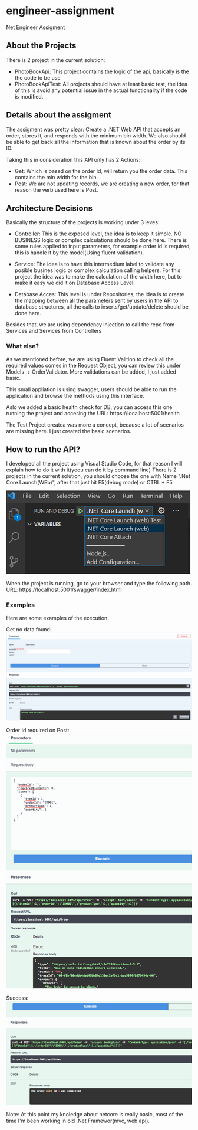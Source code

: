 # engineer-assignment
Net Engineer Assigment 


## About the Projects
There is 2 project in the current solution:
- PhotoBookApi: This project contains the logic of the api, basically is the the code to be use
- PhotoBookApiTest: All projects should have at least basic test, the idea of this is avoid any potential issue in the actual functionality if the code is modified.

## Details about the assigment

The assigment was pretty clear: Create a .NET Web API that accepts an order, stores it, and responds with the minimum bin width. We also should be able to get back all the information that is known about the order by its ID.

Taking this in consideration this API only has 2 Actions:
- Get: Which is based on the order Id, will return you the order data. This contains the min width for the bin.
- Post: We are not updating records, we are creating a new order, for that reason the verb used here is Post.

## Architecture Decisions
Basically the structure of the projects is working under 3 leves:
- Controller: This is the exposed level, the idea is to keep it simple. NO BUSINESS logic or complex calculations should be done here. There is some rules applied to input parameters, for example order id is required, this is handle it by the model(Using fluent validation).

- Service: The idea is to have this intermedium label to validate any posible busines logic or complex calculation calling helpers. For this project the idea was to make the calculation of the width here, but to make it easy we did it on Database Access Level.

- Database Acces: This level is under Repositories, the idea is to create the mapping between all the parameters sent by users in the API to database structures, all the calls to inserts/get/update/delete should be done here.


Besides that, we are using dependency injection to call the repo from Services and Services from Controllers

### What else?
As we mentioned before, we are using Fluent Valition to check all the required values comes in the Request Object, you can review this under Models -> OrderValidator. More validations can be added, I just added basic.

This small appliation is using swagger, users should be able to run the application and browse the methods using this interface.

Aslo we added a basic health check for DB, you can access this one running the project and accesing the URL:
https://localhost:5001/health

The Test Project createa was more a concept, because a lot of scenarios are missing here. I just created the basic scenarios.

## How to run the API?
I developed all the project using Visual Studio Code, for that reason I will explain how to do it with it(yoou can do it by command line)
There is 2 projects in the current solution, you should choose the one with Name ".Net Core Launch(WEb)", after that just hit F5(debug mode) or CTRL + F5

![Select Project](images/Launch.png)

When the project is running, go to your browser and type the following path.
URL:
https://localhost:5001/swagger/index.html

### Examples

Here are some examples of the execution.

Get no data found:
![No Data Found](images/NotFound.png)

Order Id required on Post:
![Order Id Required](images/ErrorMessageIdRequired.png)

Success:
![Success](images/Success.png)

Note: At this point my knoledge about netcore is really basic, most of the time I'm been working in old .Net Framewor(mvc, web api). 